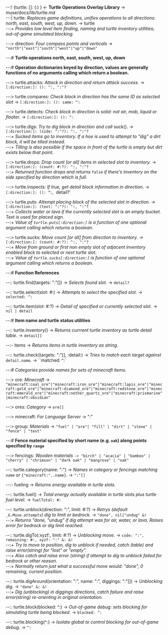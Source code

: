 --:! {turtle: []: (:) } <- **Turtle Operations Overlay Library** -> muse/docs/lib/turtle.md      
--:| turtle: _Replaces game definitions, unifies operations to all directions: north, east, south, west, up, down._ -> turtle    
--:+ _Provides low level item finding, naming and turtle inventory utilities; out-of-game simulated blocking._    

--:> direction: _Four compass points and verticals_ -> `"north"|"east"|"south"|"west"|"up"|"down"`  

--:# **Turtle operations north, east, south, west, up, down**  

--:# **Operation dictionaries keyed by direction, values are generally functions of no arguments calling which return a boolean.**  

--:> turtle.attacks: _Attack in direction and return attack success._ -> `[:direction:]: (): ^:, ":"?`  

--:> turtle.compares: _Check block in direction has the same ID as selected slot_ -> `[:direction:]: (): same: ^:`  

--:> turtle.detects: _Check block in direction is solid: not air, mob, liquid or floater._ -> `[:direction:]: (): ^:`  

--:> turtle.digs: _Try to dig block in direction and call_ suck(). -> `[:direction:]: (side: ":"?): ^:, ":"?`    
--:+ _Sucked items go to inventory. If a hoe is used to attempt to "dig" a dirt block, it will be tilled instead._    
--:+ _Tilling is also possible if the space in front of the turtle is empty but dirt exists below that point._  

--:> turtle.drops: _Drop count [or all] items in selected slot to inventory._ -> `[:direction:]: (count: #:?): ^:, ":"?`    
--:+ _Returned function drops and returns_ `false` _if there's inventory on the side specified by direction which is full._  

--:> turtle.inspects: _If true, get detail block information in direction._ -> `[:direction:]: (): `^:`, `detail?`  

--:> turtle.puts:  _Attempt placing block of the selected slot in direction._ -> `[:direction:]: (text: ":"?): ^:, ":"?`    
--:+ _Collects water or lava if the currently selected slot is an empty bucket. Text is used for placed sign._     
--:+ _Value of `turtle.puts[:direction:]` is a function of one optional argument calling which returns a boolean._  

--:> turtle.sucks: _Move count [or all] from direction to inventory._ -> `[:direction:]: (count: #:?): ^:, ":"?`    
--:+ _Move from ground or first non empty slot of adjacent inventory enabled block to selected or next turtle slot._    
--:+ _Value of `turtle.sucks[:direction:]` is function of one optional argument calling which returns a boolean._  

--:# **Function References**  

--:: turtle.find(targets: ":"[]) -> _Selects found slot._ -> `detail?`  

--:: turtle.select(slot: #:) -> _Attempts to select the specified slot._ -> `selected: ^:`  

--:: turtle.item(slot: #:?) ->  _Detail of specified or currently selected slot._ -> `nil | detail`  

--:# **Item name and turtle status utilities**  

--:: turtle.inventory() -> _Returns currrent turtle inventory as turtle detail table_. -> `detail[]`  

--:- items -> _Returns items in turtle inventory as string._  

--:: turtle.check(targets: ":"[], :detail:) -> _Tries to match each target against_ `detail.name`. -> ``matched: ^:`  

--:# _Categories provide names for sets of minecraft items._  

--:> ore: _Minecraft_ -> `"minecraft:coal_ore"|"minecraft:iron_ore"|"minecraft:lapis_ore"|"minecraft:gold_ore"|"minecraft:diamond_ore"|"minecraft:redstone_ore"|"minecraft:emerald_ore"|"minecraft:nether_quartz_ore"|"minecraft:prismarine"|minecraft:obsidian"`  

--:> ores: _Category_ -> `ore[]`  

--:> minecraft: _For Language Server_ -> ":"  

--:> group: _Materials_ -> `"fuel" | "ore"| "fill" | "dirt" | "stone" | "fence" | "test"`  

--:# **Fence material specified by short name (e.g. `oak`) along points specified by `range`**  

--:> fencings: _Wooden materials_ `-> "birch" | "acacia" | "bamboo" | "cherry" | "chrimson" | "dark oak" | "mangrove" | "oak"`  

--:: turtle.category(name: ":") -> _Names in category or fencings matching `name` or_ `{"minecraft:"..name}`. -> `":"[]`   

--:- fueling -> _Returns energy available in turtle slots._  

--:: turtle.fuel() -> _Total energy actually available in turtle slots plus turtle fuel level._ -> `fuelTotal: #:`  

--:: turtle.unblock(direction: ":", limit: #:?) -> _Retrys (default `_G.Muse.attempts`) dig to limit or bedrock._ -> `"done", nil|"undug" &!`     
--:+ _Returns "done, "undug" if dig attempt was for air, water, or lava. Raises error for bedrock or dig limit reached._  

--:: turtle.digTo(:xyzf:, limit: #:?) -> _Unblocking move._ -> `code: ":", remaining: #:, xyzf: ":" &: &!`     
--:+ _Try to move to position, dig to unblock if needed, catch (table) and raise error(string) for "lost" or "empty"._    
--:+ _Also catch and raise error (string) if attempt to dig to unblock failed for bedrock or other reason._    
--:+ _Normally return just what a successful move would: "done", 0 remaining, current position._  

--:: turtle.digAround(orientation: ":", name: ":", diggings: ":"[]) -> _Unblocking dig._ -> `"done" &: &!`    
--:+ _Dig (unblocking) in diggings directions, catch failure and raise error(string) re-orienting in original orientation._  

--:: turtle.block(blocked: ^:) -> _Out-of-game debug: sets blocking for simulating turtle being blocked._ ->  `blocked: ^:`  

--:: turtle.blocking(^:) -> _Isolate global to control blocking for out-of-game debug._ -> `^:`  